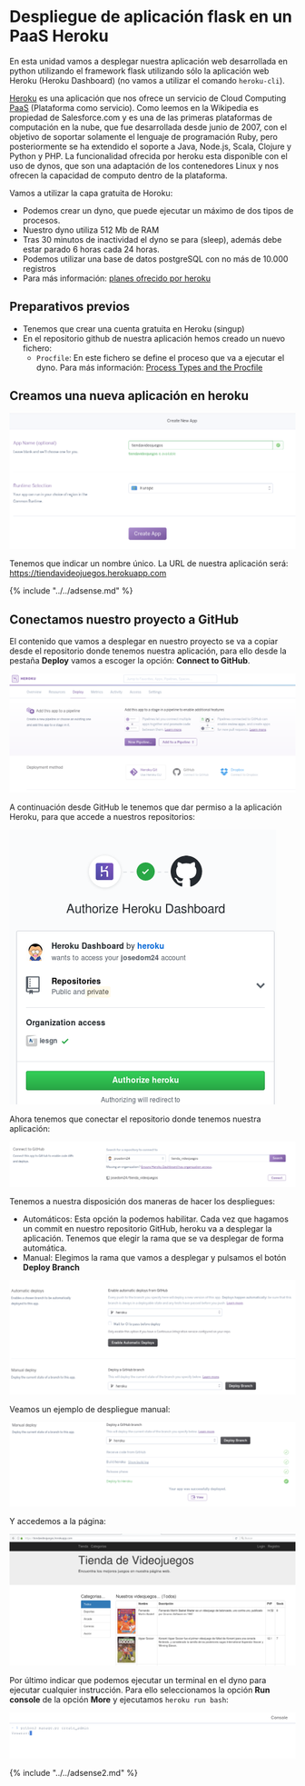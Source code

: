 # Despliegue de aplicación flask en un PaaS Heroku

En esta unidad vamos a desplegar nuestra aplicación web desarrollada en python utilizando el framework flask utilizando sólo la aplicación web Heroku (Heroku Dashboard) (no vamos a utilizar el comando `heroku-cli`).

[Heroku](https://www.heroku.com/) es una aplicación que nos ofrece un servicio de Cloud Computing [PaaS](https://en.wikipedia.org/wiki/Platform_as_a_service) (Plataforma como servicio). Como leemos en la Wikipedia es propiedad de Salesforce.com y es una de las primeras plataformas de computación en la nube, que fue desarrollada desde junio de 2007, con el objetivo de soportar solamente el lenguaje de programación Ruby, pero posteriormente se ha extendido el soporte a Java, Node.js, Scala, Clojure y Python y PHP. La funcionalidad ofrecida por heroku esta disponible con el uso de dynos, que son una adaptación de los contenedores Linux y nos ofrecen la capacidad de computo dentro de la plataforma.

Vamos a utilizar la capa gratuita de Horoku:

* Podemos crear un dyno, que puede ejecutar un máximo de dos tipos de procesos.
* Nuestro dyno utiliza 512 Mb de RAM
* Tras 30 minutos de inactividad el dyno se para (sleep), además debe estar parado 6 horas cada 24 horas.
* Podemos utilizar una base de datos postgreSQL con no más de 10.000 registros
* Para más información: [planes ofrecido por heroku](https://www.heroku.com/pricing#dynos-table-modal)

## Preparativos previos

* Tenemos que crear una cuenta gratuita en Heroku (singup)
* En el repositorio github de nuestra aplicación hemos creado un nuevo fichero:
	* `Procfile`: En este fichero se define el proceso que va a ejecutar el dyno. Para más información: [Process Types and the Procfile](https://devcenter.heroku.com/articles/procfile)

## Creamos una nueva aplicación en heroku

![heroku](img/heroku.png)

Tenemos que indicar un nombre único. La URL de nuestra aplicación será: https://tiendavideojuegos.herokuapp.com

{% include "../../adsense.md" %}

## Conectamos nuestro proyecto a GitHub

El contenido que vamos a desplegar en nuestro proyecto se va a copiar desde el repositorio donde tenemos nuestra aplicación, para ello desde la pestaña **Deploy** vamos a escoger la opción: **Connect to GitHub**.

![heroku2](img/heroku2.png) 

A continuación desde GitHub le tenemos que dar permiso a la aplicación Heroku, para que accede a nuestros repositorios:

![heroku3](img/heroku3.png) 

Ahora tenemos que conectar el repositorio donde tenemos nuestra aplicación:
        
![heroku4](img/heroku4.png) 

Tenemos a nuestra disposición dos maneras de hacer los despliegues:

* Automáticos: Esta opción la podemos habilitar. Cada vez que hagamos un commit en nuestro repositorio GitHub, heroku va  a desplegar la aplicación. Tenemos que elegir la rama que se va desplegar de forma automática.
* Manual: Elegimos la rama que vamos a desplegar y pulsamos el botón **Deploy Branch**

![heroku5](img/heroku5.png) 

Veamos un ejemplo de despliegue manual:

![heroku6](img/heroku6.png) 

Y accedemos a la página:

![heroku7](img/heroku7.png) 

Por último indicar que podemos ejecutar un terminal en el dyno para ejecutar cualquier instrucción. Para ello seleccionamos la opción **Run console** de la opción **More** y ejecutamos `heroku run bash`:

![heroku8](img/heroku8.png) 

{% include "../../adsense2.md" %}